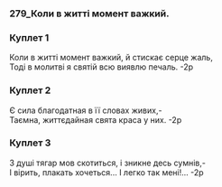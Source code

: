 ### 279_Коли в житті момент важкий.
### Куплет 1
Коли в житті момент важкий, й стискає серце жаль,<br/>Тоді в молитві я святій всю виявлю печаль. -2р
### Куплет 2
Є сила благодатная в її словах живих,-<br/>Таємна, життєдайная свята краса у них. -2р
### Куплет 3
З душі тягар мов скотиться, і зникне десь сумнів,-<br/>І вірить, плакать хочеться... І легко так мені!... -2р
